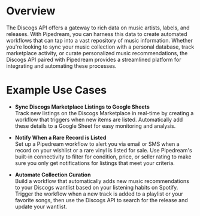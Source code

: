 # Overview

The Discogs API offers a gateway to rich data on music artists, labels, and releases. With Pipedream, you can harness this data to create automated workflows that can tap into a vast repository of music information. Whether you're looking to sync your music collection with a personal database, track marketplace activity, or curate personalized music recommendations, the Discogs API paired with Pipedream provides a streamlined platform for integrating and automating these processes.

# Example Use Cases

- **Sync Discogs Marketplace Listings to Google Sheets**  
  Track new listings on the Discogs Marketplace in real-time by creating a workflow that triggers when new items are listed. Automatically add these details to a Google Sheet for easy monitoring and analysis.

- **Notify When a Rare Record is Listed**  
  Set up a Pipedream workflow to alert you via email or SMS when a record on your wishlist or a rare vinyl is listed for sale. Use Pipedream's built-in connectivity to filter for condition, price, or seller rating to make sure you only get notifications for listings that meet your criteria.

- **Automate Collection Curation**  
  Build a workflow that automatically adds new music recommendations to your Discogs wantlist based on your listening habits on Spotify. Trigger the workflow when a new track is added to a playlist or your favorite songs, then use the Discogs API to search for the release and update your wantlist.
